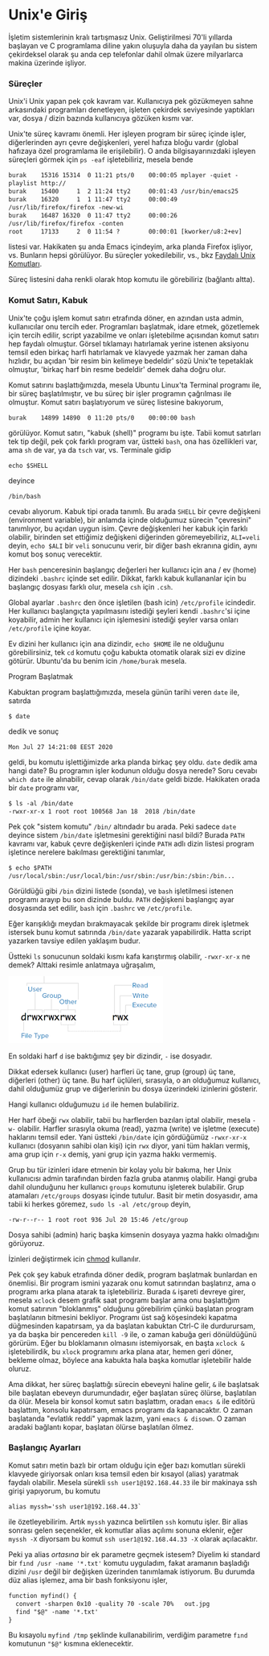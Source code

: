# Unix'e Giriş

İşletim sistemlerinin kralı tartışmasız Unix. Geliştirilmesi 70'li
yıllarda başlayan ve C programlama diline yakın oluşuyla daha da
yayılan bu sistem çekirdeksel olarak şu anda cep telefonlar dahil
olmak üzere milyarlarca makina üzerinde işliyor.

### Süreçler

Unix'i Unix yapan pek çok kavram var. Kullanıcıya pek gözükmeyen sahne
arkasındaki programları denetleyen, işleten çekirdek seviyesinde
yaptıkları var, dosya / dizin bazında kullanıcıya gözüken kısmı var.

Unix'te süreç kavramı önemli. Her işleyen program bir süreç içinde
işler, diğerlerinden ayrı çevre değişkenleri, yerel hafıza bloğu
vardır (global hafızaya özel programlama ile erişilebilir). O anda
bilgisayarınızdaki işleyen süreçleri görmek için `ps -eaf`
işletebiliriz, mesela bende

```
burak    15316 15314  0 11:21 pts/0    00:00:05 mplayer -quiet -playlist http://
burak    15400     1  2 11:24 tty2     00:01:43 /usr/bin/emacs25
burak    16320     1  1 11:47 tty2     00:00:49 /usr/lib/firefox/firefox -new-wi
burak    16487 16320  0 11:47 tty2     00:00:26 /usr/lib/firefox/firefox -conten
root     17133     2  0 11:54 ?        00:00:01 [kworker/u8:2+ev]
```

listesi var. Hakikaten şu anda Emacs içindeyim, arka planda Firefox
işliyor, vs. Bunların hepsi görülüyor. Bu süreçler yokedilebilir, vs.,
bkz [Faydalı Unix Komutları](../../2012/04/faydali-unix-komutlari.md).

Süreç listesini daha renkli olarak htop komutu ile görebiliriz (bağlantı altta). 

### Komut Satırı, Kabuk

Unix'te çoğu işlem komut satırı etrafında döner, en azından usta
admin, kullanıcılar onu tercih eder. Programları başlatmak, idare
etmek, gözetlemek için tercih edilir, script yazabilme ve onları
işletebilme açısından komut satırı hep faydalı olmuştur. Görsel
tıklamayı hatırlamak yerine istenen aksiyonu temsil eden birkaç harfi
hatırlamak ve klavyede yazmak her zaman daha hızlıdır, bu açıdan 'bir
resim bin kelimeye bedeldir' sözü Unix'te tepetaklak olmuştur, 'birkaç
harf bin resme bedeldir' demek daha doğru olur.

Komut satırını başlattığımızda, mesela Ubuntu Linux'ta Terminal
programı ile, bir süreç başlatılmıştır, ve bu süreç bir işler
programın çağrılması ile olmuştur. Komut satırı başlatıyorum ve süreç
listesine bakıyorum,

```
burak    14899 14890  0 11:20 pts/0    00:00:00 bash
```

görülüyor. Komut satırı, "kabuk (shell)" programı bu işte. Tabii komut
satırları tek tip değil, pek çok farklı program var, üstteki `bash`,
ona has özellikleri var, ama `sh` de var, ya da `tsch` var,
vs. Terminale gidip

```
echo $SHELL
```

deyince

```
/bin/bash
```

cevabı alıyorum. Kabuk tipi orada tanımlı. Bu arada `SHELL` bir çevre
değişkeni (environment variable), bir anlamda içinde olduğumuz sürecin
"çevresini" tanımlıyor, bu açıdan uygun isim. Çevre değişkenleri her
kabuk için farklı olabilir, birinden set ettiğimiz değişkeni
diğerinden göremeyebiliriz, `ALI=veli` deyin, `echo $ALI` bir `veli`
sonucunu verir, bir diğer bash ekranına gidin, aynı komut boş sonuç
verecektir.

Her `bash` penceresinin başlangıç değerleri her kullanıcı için ana /
ev (home) dizindeki `.bashrc` içinde set edilir. Dikkat, farklı kabuk
kullananlar için bu başlangıç dosyası farklı olur, mesela `csh` için
`.csh`.

Global ayarlar `.bashrc` den önce işletilen (bash icin) `/etc/profile`
icindedir. Her kullanıcı başlangıçta yapılmasını istediği şeyleri
kendi `.bashrc`'si içine koyabilir, admin her kullanıcı için
işlemesini istediği şeyler varsa onları `/etc/profile` içine koyar.

Ev dizini her kullanıcı için ana dizindir, `echo $HOME` ile ne
olduğunu görebilirsiniz, tek `cd` komutu çoğu kabukta otomatik olarak
sizi ev dizine götürür. Ubuntu'da bu benim icin `/home/burak` mesela.

Program Başlatmak

Kabuktan program başlattığımızda, mesela günün tarihi veren `date`
ile, satırda

```
$ date
```

dedik ve sonuç

```
Mon Jul 27 14:21:08 EEST 2020
```

geldi, bu komutu işlettiğimizde arka planda birkaç şey oldu. `date`
dedik ama hangi date? Bu programın işler kodunun olduğu dosya nerede?
Soru cevabı `which date` ile alınabilir, cevap olarak `/bin/date`
geldi bizde. Hakikaten orada bir `date` programı var,

```
$ ls -al /bin/date
-rwxr-xr-x 1 root root 100568 Jan 18  2018 /bin/date
```

Pek çok "sistem komutu" `/bin/` altındadır bu arada. Peki sadece
`date` deyince sistem `/bin/date` işletmesini gerektiğini nasıl bildi?
Burada `PATH` kavramı var, kabuk çevre değişkenleri içinde `PATH` adlı
dizin listesi program işletince nerelere bakılması gerektiğini tanımlar,

```
$ echo $PATH
/usr/local/sbin:/usr/local/bin:/usr/sbin:/usr/bin:/sbin:/bin...
```

Görüldüğü gibi `/bin` dizini listede (sonda), ve `bash` işletilmesi
istenen programı arayıp bu son dizinde buldu. `PATH` değişkeni
başlangıç ayar dosyasında set edilir, `bash` için `.bashrc` ve
`/etc/profile`.

Eğer karışıklığı meydan bırakmayacak şekilde bir programı direk
işletmek istersek bunu komut satırında `/bin/date` yazarak
yapabilirdik. Hatta script yazarken tavsiye edilen yaklaşım budur. 

Üstteki `ls` sonucunun soldaki kısmı kafa karıştırmış olabilir,
`-rwxr-xr-x` ne demek? Alttaki resimle anlatmaya uğraşalım,

![](ls.png)

En soldaki harf `d` ise baktığımız şey bir dizindir, `-` ise dosyadır.

Dikkat edersek kullanıcı (user) harfleri üç tane, grup (group) üç
tane, diğerleri (other) üç tane. Bu harf üçlüleri, sırasıyla, o an
olduğumuz kullanıcı, dahil olduğumüz grup ve diğerlerinin bu dosya
üzerindeki izinlerini gösterir.

Hangi kullanıcı olduğumuzu `id` ile hemen bulabiliriz.

Her harf öbeği `rwx` olabilir, tabii bu harflerden bazıları iptal
olabilir, mesela `-w-` olabilir. Harfler sırasıyla okuma (read), yazma
(write) ve işletme (execute) haklarını temsil eder. Yani üstteki
`/bin/date` için gördüğümüz `-rwxr-xr-x` kullanıcı (dosyanın sahibi
olan kişi) için `rwx` diyor, yani tüm hakları vermiş, ama grup için
`r-x` demiş, yani grup için yazma hakkı vermemiş.

Grup bu tür izinleri idare etmenin bir kolay yolu bir bakıma, her Unix
kullanıcısı admin tarafından birden fazla gruba atanmış
olabilir. Hangi gruba dahil olunduğunu her kullanıcı `groups` komutunu
işleterek bulabilir. Grup atamaları `/etc/groups` dosyası içinde
tutulur. Basit bir metin dosyasıdır, ama tabii ki herkes göremez,
`sudo ls -al /etc/group` deyin,

```
-rw-r--r-- 1 root root 936 Jul 20 15:46 /etc/group
```

Dosya sahibi (admin) hariç başka kimsenin dosyaya yazma hakkı
olmadığını görüyoruz.

İzinleri değiştirmek icin [chmod](chmod.html) kullanılır.

Pek çok şey kabuk etrafında döner dedik, program başlatmak bunlardan
en önemlisi. Bir program ismini yazarak onu komut satırından
başlatırız, ama o programı arka plana atarak ta işletebiliriz. Burada
`&` işareti devreye girer, mesela `xclock` desem grafik saat programı
başlar ama onu başlattığım komut satırının "bloklanmış" olduğunu
görebilirim çünkü başlatan program başlatılanın bitmesini
bekliyor. Programı üst sağ köşesindeki kapatma düğmesinden kapatırsam,
ya da başlatan kabuktan Ctrl-C ile durdurursam, ya da başka bir
pencereden `kill -9` ile, o zaman kabuğa geri dönüldüğünü
görürüm. Eğer bu bloklamanın olmasını istemiyorsak, en başta `xclock
&` işletebilirdik, bu `xlock` programını arka plana atar, hemen geri
döner, bekleme olmaz, böylece ana kabukta hala başka komutlar
işletebilir halde oluruz.

Ama dikkat, her süreç başlattığı sürecin ebeveyni haline gelir, `&`
ile başlatsak bile başlatan ebeveyn durumundadır, eğer başlatan süreç
ölürse, başlatılan da ölür. Mesela bir konsol komut satırı başlattım,
oradan `emacs &` ile editörü başlattım, konsolu kapatırsam, emacs
programı da kapanacaktır. O zaman başlatanda "evlatlık reddi" yapmak
lazım, yani `emacs & disown`. O zaman aradaki bağlantı kopar, başlatan
ölürse başlatılan ölmez.

### Başlangıç Ayarları

Komut satırı metin bazlı bir ortam olduğu için eğer bazı komutları sürekli
klavyede giriyorsak onları kısa temsil eden bir kısayol (alias) yaratmak
faydalı olabilir. Mesela sürekli `ssh user1@192.168.44.33` ile bir makinaya
ssh girişi yapıyorum, bu komutu

```
alias myssh='ssh user1@192.168.44.33`
```

ile özetleyebilirim. Artık `myssh` yazınca belirtilen `ssh` komutu
işler. Bir alias sonrası gelen seçenekler, ek komutlar alias açılımı
sonuna eklenir, eğer `myssh -X` diyorsam bu komut `ssh user1@192.168.44.33 -X`
olarak açılacaktır.

Peki ya alias *ortasına* bir ek parametre geçmek istesem? Diyelim ki standard
bir `fınd /usr -name '*.txt'` komutu uyguladım, fakat aramanın başladığı
dizini `/usr` değil bir değişken üzerinden tanımlamak istiyorum. Bu durumda
düz alias işlemez, ama bir bash fonksiyonu işler,

```
function myfind() {
  convert -sharpen 0x10 -quality 70 -scale 70%   out.jpg
  find "$@" -name '*.txt'
}
```

Bu kısayolu `myfind /tmp` şeklinde kullanabilirim, verdiğim parametre `fınd`
komutunun `"$@"` kısmına eklenecektir. 




